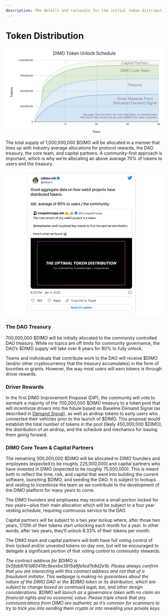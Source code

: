 ```yaml
---
description: The details and rationale for the initial token distribution
---
```


# Token Distribution

![Chart depicting approximately when tokens will unlock for various token pools](<../.gitbook/assets/token unlock@2x.png>)

The total supply of 1,000,000,000 $DIMO will be allocated in a manner that lines up with industry average allocations for protocol rewards, the DAO treasury, the core team, and capital partners. A community-first approach is important, which is why we’re allocating an above average 70% of tokens to users and the treasury.

![](<../.gitbook/assets/Screen Shot 2022-01-05 at 3.44.08 PM.png>)

### The DAO Treasury

700,000,000 $DIMO will be initially allocated to the community controlled DAO treasury. While no topics are off limits for community governance, the DAO’s $DIMO supply will take over 8 years for 80% to fully unlock.

Teams and individuals that contribute work to the DAO will receive $DIMO (and/or other cryptocurrency that the treasury accumulates) in the form of bounties or grants. However, the way most users will earn tokens is through driver rewards.&#x20;

### Driver Rewards

In the first DIMO Improvement Proposal (DIP), the community will vote to earmark a majority of the 700,000,000 $DIMO treasury to a token pool that will incentivize drivers into the future based on Baseline Demand Signal (as described in [Demand Signal](demand-signal.md)), as well as airdrop tokens to early users who connected their vehicles prior to the launch of $DIMO. This proposal would establish the total number of tokens in the pool (likely 450,000,000 $DIMO), the distribution of an airdrop, and the schedule and mechanics for issuing them going forward.

### DIMO Core Team & Capital Partners&#x20;

The remaining 300,000,000 $DIMO will be allocated to DIMO founders and employees (expected to be roughly 225,000,000) and capital partners who have invested in DIMO (expected to be roughly 75,000,000). This is meant both to reflect the time, risk, and capital that went into building the current software, launching $DIMO, and seeding the DAO. It is subject to lockups and vesting to incentivize the team as we contribute to the development of the DIMO platform for many years to come.

The DIMO founders and employees may receive a small portion locked for two years—plus their main allocation which will be subject to a four year vesting schedule, requiring continuous service to the DAO.

Capital partners will be subject to a two year lockup where, after those two years, 1/12th of their tokens start unlocking each month for a year. In other words, after two years, they’ll unlock 8.33% of their tokens per month.

The DIMO team and capital partners will both have full voting control of their locked and/or unvested tokens on day one, but will be encouraged to delegate a significant portion of that voting control to community stewards.

_The contract address for $DIMO is 0x5fab9761d60419c9eeebe3915a8fa1ed7e8d2e1b. Please always confirm that you are interacting with this contract address and not that of a fraudulent imitator. This webpage is making no guarantees about the nature of the DIMO DAO or the $DIMO token or its distribution, which are subject to change based on continued legal, tax, and other design considerations. $DIMO will launch as a governance token with no claim on financial rights and no economic value. Please triple check that any communications from DIMO are authentic as it’s common for scammers to try to trick you into sending them crypto or into revealing your private keys._
